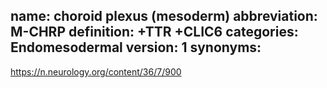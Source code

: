name: choroid plexus (mesoderm)
abbreviation: M-CHRP
definition: +TTR +CLIC6 
categories: Endomesodermal
version: 1
synonyms:
---
https://n.neurology.org/content/36/7/900
